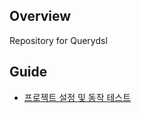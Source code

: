 ## Overview

Repository for Querydsl

## Guide 

* [프로젝트 설정 및 동작 테스트](https://github.com/lcalmsky/querydsl/blob/master/guide/project-preperation.md)